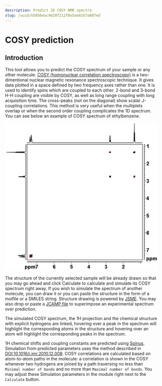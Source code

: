 ```yaml
---
description: Predict 2D COSY NMR spectra
slug: /uuid/b50564ac9d207212f8e5ae8167a607ed
---
```


# COSY prediction

## Introduction 

This tool allows you to predict the COSY spectrum of your sample or any other molecule. [COSY (homonuclear correlation spectroscopy)](https://en.wikipedia.org/wiki/Two-dimensional_nuclear_magnetic_resonance_spectroscopy) is a two-dimentional nuclear magnetic resonance spectroscopic technique. It gives data plotted in a space defined by two frequency axes rather than one.  It is used to identify spins which are coupled to each other. 2-bond and 3-bond H-H coupling are visible by COSY, as well as long range coupling with long acquisition time. The cross-peaks (not on the diagonal) show scalar J-coupling correlations. This method is very useful when the multiplets overlap or when the second order coupling complicates the 1D spectrum. You can see below an example of COSY spectrum of ethylbenzene. 

![spectrum](cosy_spectrum.gif)

The structure of the currently selected sample will be already drawn so that you may go ahead and click Calculate to calculate and simulate its COSY spectrum right away. If you wish to simulate the spectrum of another molecule, you can draw it or you can paste the structure in the form of a molfile or a SMILES string. Structure drawing is powered by [JSME](http://peter-ertl.com/jsme/). You may also drop or paste a [JCAMP file](../../../includes/jcamp/README.md) to superimpose an experimental spectrum over prediction.

The simulated COSY spectrum, the 1H projection and the chemical structure with explicit hydrogens are linked, hovering over a peak in the spectrum will highlight the corresponding atoms in the structure and hovering over an atom will highlight the corresponding peaks in the spectrum.

1H chemical shifts and coupling constants are predicted using [Spinus](http://www2.chemie.uni-erlangen.de/services/spinus/). Simulation from predicted parameters uses the method described in [DOI:10.1016/j.jmr.2010.12.008](http://www.sciencedirect.com/science/article/pii/S1090780710004003). COSY correlations are calculated based on atom-to-atom paths in the molecule: a correlation is shown in the COSY whenever two hydrogens are joined by a path traversing no less than `Minimal number of bonds` and no more than `Maximal number of bonds`. You may adjust these Simulation parameters in the module right next to the `Calculate` button.  



